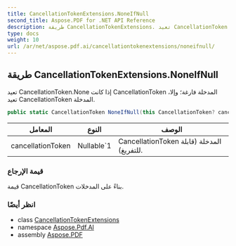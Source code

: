```yaml
---
title: CancellationTokenExtensions.NoneIfNull
second_title: Aspose.PDF for .NET API Reference
description: طريقة CancellationTokenExtensions. تعيد CancellationToken.None إذا كانت CancellationToken المدخلة فارغة، وإلا تعيد CancellationToken المدخلة
type: docs
weight: 10
url: /ar/net/aspose.pdf.ai/cancellationtokenextensions/noneifnull/
---
```

## طريقة CancellationTokenExtensions.NoneIfNull

تعيد CancellationToken.None إذا كانت CancellationToken المدخلة فارغة؛ وإلا، تعيد CancellationToken المدخلة.

```csharp
public static CancellationToken NoneIfNull(this CancellationToken? cancellationToken)
```

| المعامل | النوع | الوصف |
| --- | --- | --- |
| cancellationToken | Nullable`1 | CancellationToken المدخلة (قابلة للتفريغ). |

### قيمة الإرجاع

قيمة CancellationToken بناءً على المدخلات.

### انظر أيضًا

* class [CancellationTokenExtensions](../)
* namespace [Aspose.Pdf.AI](../../../aspose.pdf.ai/)
* assembly [Aspose.PDF](../../../)